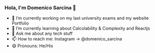 ### Hola, I'm Domenico Sarcina 👋

- 🔭 I’m currently working on my last university exams and my website Portfolio
- 🌱 I’m currently learning about Calcolability & Complexity and Reactjs
- 💬 Ask me about any tech stuff
- 📫 How to reach me: Instagram -> @domenico_sarcina
- 😄 Pronouns: He/His
